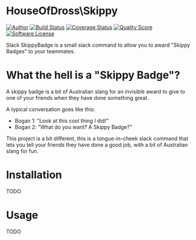 # HouseOfDross\Skippy

[![Author](http://img.shields.io/badge/author-@afoozle-blue.svg?style=flat-square)](https://twitter.com/afoozle)
[![Build Status](https://img.shields.io/circleci/project/houseofdross/slack-skippybadge/master.svg?style=flat-square)](https://circleci.com/gh/houseofdross/slack-skippybadge)
[![Coverage Status](https://img.shields.io/scrutinizer/coverage/g/houseofdross/slack-skippybadge.svg?style=flat-square)](https://scrutinizer-ci.com/g/houseofdross/slack-skippybadge/code-structure)
[![Quality Score](https://img.shields.io/scrutinizer/g/houseofdross/slack-skippybadge.svg?style=flat-square)](https://scrutinizer-ci.com/g/houseofdross/slack-skippybadge)
[![Software License](https://img.shields.io/badge/license-MIT-brightgreen.svg?style=flat-square)](LICENSE)

Slack SkippyBadge is a small slack command to allow you to award "Skippy Badges" to your teammates.

# What the hell is a "Skippy Badge"?

A skippy badge is a bit of Australian slang for an invisible award to give to one of your friends when they
have done something great.

A typical conversation goes like this:

 - Bogan 1: "Look at this cool thing I did!"
 - Bogan 2: "What do you want? A Skippy Badge?"
 
This project is a bit different, this is a tongue-in-cheek slack command that lets you tell your friends they have
done a good job, with a bit of Australian slang for fun.

# Installation

TODO

# Usage

TODO